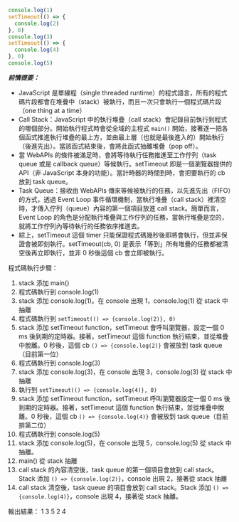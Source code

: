 ```js
console.log(1)
setTimeout(() => {
  console.log(2)
}, 0)
console.log(3)
setTimeout(() => {
  console.log(4)
}, 0)
console.log(5)
```

**_前情提要：_**

- JavaScript 是單線程（single threaded runtime）的程式語言，所有的程式碼片段都會在堆疊中（stack）被執行，而且一次只會執行一個程式碼片段（one thing at a time）
- Call Stack：JavaScript 中的執行堆疊（call stack）會記錄目前執行到程式的哪個部分。開始執行程式時會從全域的主程式 `main()` 開始，接著逐一把各個函式推進執行堆疊的最上方，並由最上層（也就是最後進入的）開始執行（後進先出）。當該函式結束後，會將此函式抽離堆疊（pop off）。
- 當 WebAPIs 的條件被滿足時，會將等待執行任務推進至工作佇列（task queue 或是 callback queue）等候執行。setTimeout 即是一個瀏覽器提供的 API（非 JavaScript 本身的功能）。當計時器的時間到時，會把要執行的 cb 放到 task queue。
- Task Queue：接收由 WebAPIs 傳來等候被執行的任務，以先進先出（FIFO）的方式，透過 Event Loop 事件循環機制，當執行堆疊（call stack）裡清空時，才傳入佇列（queue）內容的第一個項目放進 call stack。簡單而言，Event Loop 的角色是分配執行堆疊與工作佇列的任務，當執行堆疊是空的，就將工作佇列內等待執行的任務依序推進去。
- 綜上，setTimeout 這個 timer 只能保證程式碼幾秒後即將會執行，但並非保證會被即刻執行。setTimeout(cb, 0) 是表示「等到」所有堆疊的任務都被清空後再立即執行，並非 0 秒後這個 cb 會立即被執行。

程式碼執行步驟：

1. stack 添加 main()
2. 程式碼執行到 console.log(1)
3. stack 添加 console.log(1)。在 console 出現 1，console.log(1) 從 stack 中抽離
4. 程式碼執行到 `setTimeout(() => {console.log(2)}, 0)`
5. stack 添加 setTimeout function，setTimeout 會呼叫瀏覽器，設定一個 0 ms 後到期的定時器。接著，setTimeout 這個 function 執行結束，並從堆疊中脫離。0 秒後，這個 cb `() => {console.log(2)}` 會被放到 task queue（目前第一位）
6. 程式碼執行到 console.log(3)
7. stack 添加 console.log(3)，在 console 出現 3，console.log(3) 從 stack 中抽離
8. 執行到 `setTimeout(() => {console.log(4)}, 0)`
9. stack 添加 setTimeout function，setTimeout 呼叫瀏覽器設定一個 0 ms 後到期的定時器。接著，setTimeout 這個 function 執行結束，並從堆疊中脫離。0 秒後，這個 cb `() => {console.log(4)}` 會被放到 task queue（目前排第二位）
10. 程式碼執行到 console.log(5)
11. stack 添加 console.log(5)，在 console 出現 5，console.log(5) 從 stack 中抽離。
12. main() 從 stack 抽離
13. call stack 的內容清空後，task queue 的第一個項目會放到 call stack。Stack 添加 `() => {console.log(2)}`，console 出現 2，接著從 stack 抽離
14. call stack 清空後，task queue 的項目會放到 call stack。Stack 添加 `() => {console.log(4)}`，console 出現 4，接著從 stack 抽離。

輸出結果：
1
3
5
2
4
